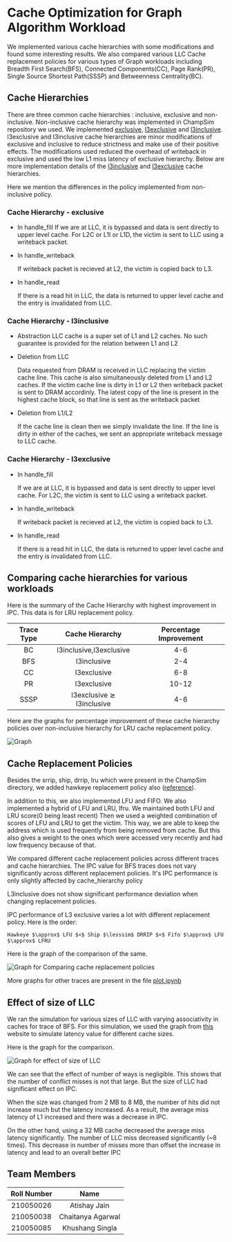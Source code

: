 # Cache Optimization for Graph Algorithm Workload

We implemented various cache hierarchies with some modifications and found some interesting results.
We also compared various LLC Cache replacement policies for various types of Graph workloads 
including Breadth First Search(BFS), Connected Components(CC), Page Rank(PR),
Single Source Shortest Path(SSSP) and Betweenness Centrality(BC).

## Cache Hierarchies

There are three common cache hierarchies : inclusive, exclusive and non-inclusive.
Non-inclusive cache hierarchy was implemented in ChampSim repository we used.
We implemented [exclusive](ChampSim/cache_hierarchies/exclusive.cc), [l3exclusive](ChampSim/cache_hierarchies/l3exclusive.cc) and [l3inclusive](ChampSim/cache_hierarchies/l3inclusive.cc). l3exclusive and l3inclusive
cache hierarchies are minor modifications of exclusive and inclusive to reduce strictness
and make use of their positive effects. The modifications used reduced the overhead of writeback
in exclusive and used the low L1 miss latency of exclusive hierarchy. Below are more implementation 
details of the [l3inclusive](ChampSim/cache_hierarchies/l3inclusive.cc) and [l3exclusive](ChampSim/cache_hierarchies/l3exclusive.cc) cache hierarchies.

Here we mention the differences in the policy implemented from non-inclusive policy.

### Cache Hierarchy - exclusive

- In handle_fill
	If we are at LLC, it is bypassed and data is sent directly to upper level cache.
	For L2C or L1I or L1D, the victim is sent to LLC using a writeback packet.
- In handle_writeback

	If writeback packet is recieved at L2, the victim is copied back to L3.
- In handle_read
	
	If there is a read hit in LLC, the data is returned to upper level cache and the entry is
	invalidated from LLC.

### Cache Hierarchy - l3inclusive

- Abstraction 
	LLC cache is a super set of L1 and L2 caches. No such guarantee is provided for the relation between L1 and L2

- Deletion from LLC

	Data requested from DRAM is received in LLC replacing the victim cache line. This
	cache is also simultaneously deleted from L1 and L2 caches. If the victim cache
	line is dirty in L1 or L2 then writeback packet is sent to DRAM accordinly. 
	The latest copy of the line is present in the highest cache block, so that line is
	sent as the writeback packet
- Deletion from L1/L2

	If the cache line is clean then we simply invalidate the line. If the line is dirty
	in either of the caches, we sent an appropriate writeback message to LLC cache. 

### Cache Hierarchy - l3exclusive

- In handle_fill

	If we are at LLC, it is bypassed and data is sent directly to upper level cache.
	For L2C, the victim is sent to LLC using a writeback packet.
- In handle_writeback

	If writeback packet is recieved at L2, the victim is copied back to L3.
- In handle_read
	
	If there is a read hit in LLC, the data is returned to upper level cache and the entry is
	invalidated from LLC.

## Comparing cache hierarchies for various workloads

Here is the summary of the Cache Hierarchy with highest improvement in IPC.
This data is for LRU replacement policy.

| Trace Type | Cache Hierarchy | Percentage Improvement |
| :--: | :--: | :--: |
| BC | l3inclusive,l3exclusive |  4-6 |
| BFS | l3inclusive | 2-4 |
| CC | l3exclusive | 6-8 |
| PR | l3exclusive | 10-12 |
| SSSP | l3exclusive $\gtrsim$ l3inclusive | 4-6 |

Here are the graphs for percentage improvement of these cache hierarchy policies
over non-inclusive hierarchy for LRU cache replacement policy.

![Graph](results/improvement_policyComparison.jpg)

## Cache Replacement Policies

Besides the srrip, ship, drrip, lru which were present in the ChampSim directory, we added
hawkeye replacement policy also ([reference](https://github.com/hyerania/Belady-Cache-Replacement/blob/master/Reports/Project_Final_Report.pdf)).

In addition to this, we also implemented LFU and FIFO. We also implemented a hybrid
of LFU and LRU, lfru. We maintained both LFU and LRU score(0 being least recent)
Then we used a weighted combination of scores of LFU and LRU to get the victim.
This way, we are able to keep the address which is used frequently from being removed from
cache. But this also gives a weight to the ones which were accessed very recently and had
low frequency because of that.

We compared different cache replacement policies across different traces and cache hierarchies.
The IPC value for BFS traces does not vary significantly across different replacement policies. 
It's IPC performance is only slightly affected by cache_hierarchy policy

L3inclusive does not show significant performance deviation when changing replacement policies. 

IPC performance of L3 exclusive varies a lot with different replacement policy. Here is the order:

	Hawkeye $\approx$ LFU $<$ Ship $\lesssim$ DRRIP $<$ Fifo $\approx$ LFU $\approx$ LFRU

Here is the graph of the comparison of the same.

![Graph for Comparing cache replacement policies](results/replacement_policy_comparison_summary.jpg)

More graphs for other traces are present in the file [plot.ipynb](results/plot.ipynb)

## Effect of size of LLC

We ran the simulation for various sizes of LLC with varying associativity in caches for trace of BFS.
For this simulation, we used the graph from [this](https://www.extremetech.com/extreme/188776-how-l1-and-l2-cpu-caches-work-and-why-theyre-an-essential-part-of-modern-chips#:~:text=Why%20CPU%20Caches%20Keep%20Getting%20Larger) 
website to simulate latency value for different cache sizes.

Here is the graph for the comparison.

![Graph for effect of size of LLC](results/llc_size_effect.png)

We can see that the effect of number of ways is negligible. This shows that the number of conflict misses
is not that large. But the size of LLC had significant effect on IPC.

When the size was changed from 2 MB to 8 MB, the number of hits did not increase much but the latency increased.
As a result, the average miss latency of L1 increased and there was a decrease in IPC.

On the other hand, using a 32 MB cache decreased the average miss latency significantly. The number of LLC miss
decreased significantly (~8 times). This decrease in number of misses more than offset the increase in latency and lead
to an overall better IPC

## Team Members

| Roll Number | Name |
| :---: | :---: |
| 210050026 | Atishay Jain |
| 210050038 | Chaitanya Agarwal |
| 210050085 | Khushang Singla |
